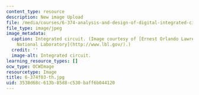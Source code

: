 ```yaml
---
content_type: resource
description: New image Upload
file: /media/courses/6-374-analysis-and-design-of-digital-integrated-circuits-fall-2003/3538d68c613b85d8c530baff6b044120_6-374f03-th.jpg
file_type: image/jpeg
image_metadata:
  caption: Integrated circuit. (Image courtesy of [Ernest Orlando Lawrence Berkeley
    National Laboratory](http://www.lbl.gov/).)
  credit: ''
  image-alt: Integrated circuit.
learning_resource_types: []
ocw_type: OCWImage
resourcetype: Image
title: 6-374f03-th.jpg
uid: 3538d68c-613b-85d8-c530-baff6b044120
---
```

